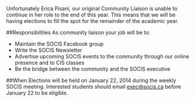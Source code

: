 Unfortunately Erica Pisani, our original Community Liaison is unable to continue in her role to the end of this year. This means that we will be having elections to fill the spot for the remainder of the academic year. 

##Responsibilities
As community liaison your job will be to:
- Maintain the SOCIS Facebook group
- Write the SOCIS Newsletter
- Advertise upcoming SOCIS events to the community through our online presence and to CIS classes
- Be the bridge between the community and the SOCIS executive

##When
Elections will be held on January 22, 2014 during the weekly SOCIS meeting. Interested students should email [exec@socis.ca](mailto:exec@socis.ca) before January 22 to be eligible.
